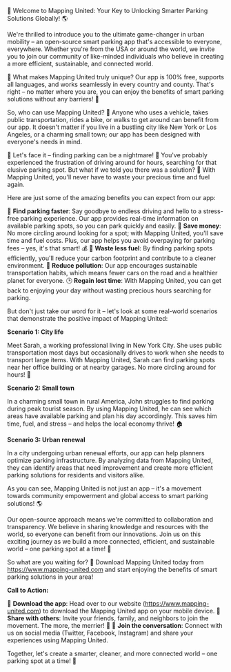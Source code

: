 🚀 Welcome to Mapping United: Your Key to Unlocking Smarter Parking Solutions Globally! 🌎

We're thrilled to introduce you to the ultimate game-changer in urban mobility – an open-source smart parking app that's accessible to everyone, everywhere. Whether you're from the USA or around the world, we invite you to join our community of like-minded individuals who believe in creating a more efficient, sustainable, and connected world.

🎉 What makes Mapping United truly unique? Our app is 100% free, supports all languages, and works seamlessly in every country and county. That's right – no matter where you are, you can enjoy the benefits of smart parking solutions without any barriers! 🌈

So, who can use Mapping United? 🤔 Anyone who uses a vehicle, takes public transportation, rides a bike, or walks to get around can benefit from our app. It doesn't matter if you live in a bustling city like New York or Los Angeles, or a charming small town; our app has been designed with everyone's needs in mind.

🚗 Let's face it – finding parking can be a nightmare! 🤯 You've probably experienced the frustration of driving around for hours, searching for that elusive parking spot. But what if we told you there was a solution? 🤔 With Mapping United, you'll never have to waste your precious time and fuel again.

Here are just some of the amazing benefits you can expect from our app:

🌟 **Find parking faster**: Say goodbye to endless driving and hello to a stress-free parking experience. Our app provides real-time information on available parking spots, so you can park quickly and easily.
💸 **Save money**: No more circling around looking for a spot; with Mapping United, you'll save time and fuel costs. Plus, our app helps you avoid overpaying for parking fees – yes, it's that smart! 💰
🌿 **Waste less fuel**: By finding parking spots efficiently, you'll reduce your carbon footprint and contribute to a cleaner environment.
💪 **Reduce pollution**: Our app encourages sustainable transportation habits, which means fewer cars on the road and a healthier planet for everyone.
🕒️ **Regain lost time**: With Mapping United, you can get back to enjoying your day without wasting precious hours searching for parking.

But don't just take our word for it – let's look at some real-world scenarios that demonstrate the positive impact of Mapping United:

**Scenario 1: City life**

Meet Sarah, a working professional living in New York City. She uses public transportation most days but occasionally drives to work when she needs to transport large items. With Mapping United, Sarah can find parking spots near her office building or at nearby garages. No more circling around for hours! 💪

**Scenario 2: Small town**

In a charming small town in rural America, John struggles to find parking during peak tourist season. By using Mapping United, he can see which areas have available parking and plan his day accordingly. This saves him time, fuel, and stress – and helps the local economy thrive! 🏠

**Scenario 3: Urban renewal**

In a city undergoing urban renewal efforts, our app can help planners optimize parking infrastructure. By analyzing data from Mapping United, they can identify areas that need improvement and create more efficient parking solutions for residents and visitors alike.

As you can see, Mapping United is not just an app – it's a movement towards community empowerment and global access to smart parking solutions! 🌎

Our open-source approach means we're committed to collaboration and transparency. We believe in sharing knowledge and resources with the world, so everyone can benefit from our innovations. Join us on this exciting journey as we build a more connected, efficient, and sustainable world – one parking spot at a time! 💚

So what are you waiting for? 🤔 Download Mapping United today from https://www.mapping-united.com and start enjoying the benefits of smart parking solutions in your area!

**Call to Action:**

📲 **Download the app**: Head over to our website (https://www.mapping-united.com) to download the Mapping United app on your mobile device.
👥 **Share with others**: Invite your friends, family, and neighbors to join the movement. The more, the merrier! 🎉
💬 **Join the conversation**: Connect with us on social media (Twitter, Facebook, Instagram) and share your experiences using Mapping United.

Together, let's create a smarter, cleaner, and more connected world – one parking spot at a time! 💚